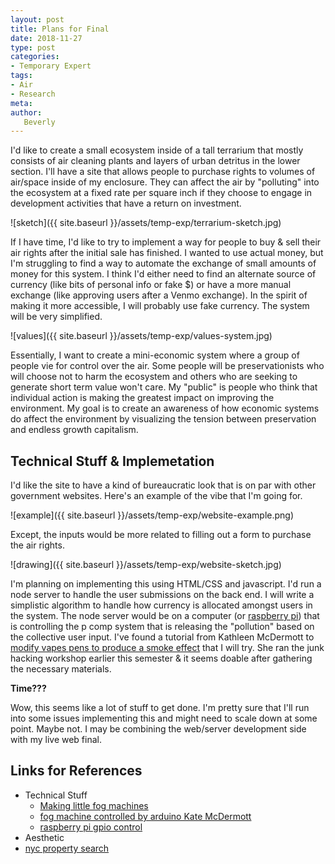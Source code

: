 ```yaml
---
layout: post
title: Plans for Final
date: 2018-11-27
type: post
categories:
- Temporary Expert
tags:
- Air
- Research
meta:
author:
   Beverly
---
```



I'd like to create a small ecosystem inside of a tall terrarium that mostly consists of air cleaning plants and layers of urban detritus in the lower section. I'll have a site that allows people to purchase rights to volumes of air/space inside of my enclosure. They can affect the air by "polluting" into the ecosystem at a fixed rate per square inch if they choose to engage in development activities that have a return on investment.

![sketch]({{ site.baseurl }}/assets/temp-exp/terrarium-sketch.jpg)

If I have time, I'd like to try to implement a way for people to buy & sell their air rights after the initial sale has finished. I wanted to use actual money, but I'm struggling to find a way to automate the exchange of small amounts of money for this system. I think I'd either need to find an alternate source of currency (like bits of personal info or fake $) or have a more manual exchange (like approving users after a Venmo exchange). In the spirit of making it more accessible, I will probably use fake currency. The system will be very simplified.

![values]({{ site.baseurl }}/assets/temp-exp/values-system.jpg)

Essentially, I want to create a mini-economic system where a group of people vie for control over the air. Some people will be preservationists who will choose not to harm the ecosystem and others who are seeking to generate short term value won't care. My "public" is people who think that individual action is making the greatest impact on improving the environment. My goal is to create an awareness of how economic systems do affect the environment by visualizing the tension between preservation and endless growth capitalism.

## Technical Stuff & Implemetation

I'd like the site to have a kind of bureaucratic look that is on par with other government websites. Here's an example of the vibe that I'm going for.

![example]({{ site.baseurl }}/assets/temp-exp/website-example.png)

Except, the inputs would be more related to filling out a form to purchase the air rights.

![drawing]({{ site.baseurl }}/assets/temp-exp/website-sketch.jpg)

I'm planning on implementing this using HTML/CSS and javascript. I'd run a node server to handle the user submissions on the back end. I will write a simplistic algorithm to handle how currency is allocated amongst users in the system. The node server would be on a computer (or [raspberry pi](https://www.w3schools.com/nodejs/nodejs_raspberrypi_gpio_intro.asp)) that is controlling the p comp system that is releasing the "pollution" based on the collective user input. I've found a tutorial from Kathleen McDermott to [modify vapes pens to produce a smoke effect](https://urbanarmor.org/portfolio/the-social-escape-dress/) that I will try. She ran the junk hacking workshop earlier this semester & it seems doable after gathering the necessary materials.  

**Time???**

Wow, this seems like a lot of stuff to get done. I'm pretty sure that I'll run into some issues implementing this and might need to scale down at some point. Maybe not. I may be combining the web/server development side with my live web final.

## Links for References

- Technical Stuff
  - [Making little fog machines](http://valkyriestudios.net/making-a-mini-fog-machine/)
  - [fog machine controlled by arduino Kate McDermott](https://urbanarmor.org/portfolio/the-social-escape-dress/)
  - [raspberry pi gpio control](https://www.w3schools.com/nodejs/nodejs_raspberrypi_gpio_intro.asp)
- Aesthetic
 - [nyc property search](https://nycprop.nyc.gov/nycproperty/nynav/jsp/selectbbl.jsp)


<!-- tall terrarium/tank w/ air cleaning plants
modify some vape pens to produce "pollution"



create a bureaucratic looking website where people can create a log in
and buy volumes of air in the tank in which they can choose among some activities that will pollute into the tank -->
